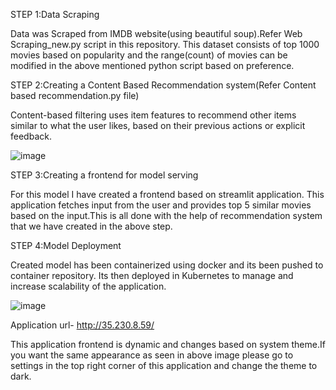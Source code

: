 
STEP 1:Data Scraping

Data was Scraped from IMDB website(using beautiful soup).Refer Web Scraping_new.py script in this repository.
This dataset consists of top 1000 movies based on popularity and the range(count) of movies can be modified in the above mentioned python script based on preference.

STEP 2:Creating a Content Based Recommendation system(Refer Content based recommendation.py file)

Content-based filtering uses item features to recommend other items similar to what the user likes, based on their previous actions or explicit feedback.

![image](https://user-images.githubusercontent.com/64595758/130803753-2211bcc9-a9f2-4bf8-952f-b9f044130f33.png)

STEP 3:Creating a frontend for model serving

For this model I have created a frontend based on streamlit application.
This application fetches input from the user and provides top 5 similar movies based on the input.This is all done with the help of recommendation system that we have created in the above step.

STEP 4:Model Deployment

Created model has been containerized using docker and its been pushed to container repository.
Its then deployed in Kubernetes to manage and increase scalability of the application.

![image](https://user-images.githubusercontent.com/64595758/130807050-ab633c7c-5f54-448a-9fc7-aa680756736d.png)

Application url- http://35.230.8.59/

This application frontend is dynamic and changes based on system theme.If you want the same appearance as seen in above image please go to settings in the top right corner of this application and change the theme to dark.


